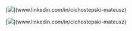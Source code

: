 <div align="center">
<p>[<img src="https://img.shields.io/badge/-LinkedIn-1b2638?style=for-the-badge&logo=LinkedIn&logoColor=A73689"/>](www.linkedin.com/in/cichostepski-mateusz)</p>
<p>[<img src="https://img.shields.io/badge/-Github-1b2638?style=for-the-badge&logo=GitHub&logoColor=A73689"/>](www.linkedin.com/in/cichostepski-mateusz)</p>
</div>
